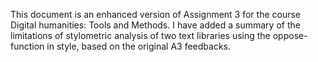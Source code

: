 This document is an enhanced version of Assignment 3 for the course Digital humanities: Tools and Methods. I have added a summary of the limitations of stylometric analysis of two text libraries using the oppose-function in style, based on the original A3 feedbacks.